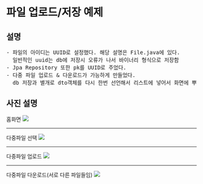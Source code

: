 <h1>파일 업로드/저장 예제</h1>

<h2>설명</h2>
<pre>
- 파일의 아이디는 UUID로 설정했다. 해당 설명은 File.java에 있다.
  일반적인 uuid는 db에 저장시 오류가 나서 바이너리 형식으로 저장함
- Jpa Repository 또한 pk를 UUID로 주었다.
- 다중 파일 업로드 & 다운로드가 가능하게 만들었다.
  db 저장과 별개로 dto객체를 다시 한번 선언해서 리스트에 넣어서 화면에 뿌려주는 방식을 사용했다.
</pre>

<h2>사진 설명</h2>
홈화면
<img src="https://user-images.githubusercontent.com/88976237/178189175-aa3ee1fa-a38a-409e-90a6-7d6a70c90c59.png">
<hr>

다중파일 선택
<img src="https://user-images.githubusercontent.com/88976237/178189206-c5da0176-9123-40d6-b7e0-a2bc6062c63d.png">
<hr>

다중파일 업로드
<img src="https://user-images.githubusercontent.com/88976237/178189215-dec4af1d-ab4a-4679-bda0-631db5070e6f.png">
<hr>

다중파일 다운로드(서로 다른 파일들임)
<img src="https://user-images.githubusercontent.com/88976237/178189221-e3faa96d-47ca-472d-9771-b2491358205f.png">
